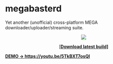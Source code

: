 # megabasterd
Yet another (unofficial) cross-platform MEGA downloader/uploader/streaming suite.

<p align="center"><img src="https://raw.githubusercontent.com/tonikelope/megabasterd/master/src/main/resources/images/mbasterd_logo_git.png"></p>
<p align="center">[<a href="https://mega.nz/#F!lYsRWaQB!uVhntmyKcVECRaOxAbcL4A"><b>Download latest build]</p>

DEMO -> https://youtu.be/5TkBXT7osQI

